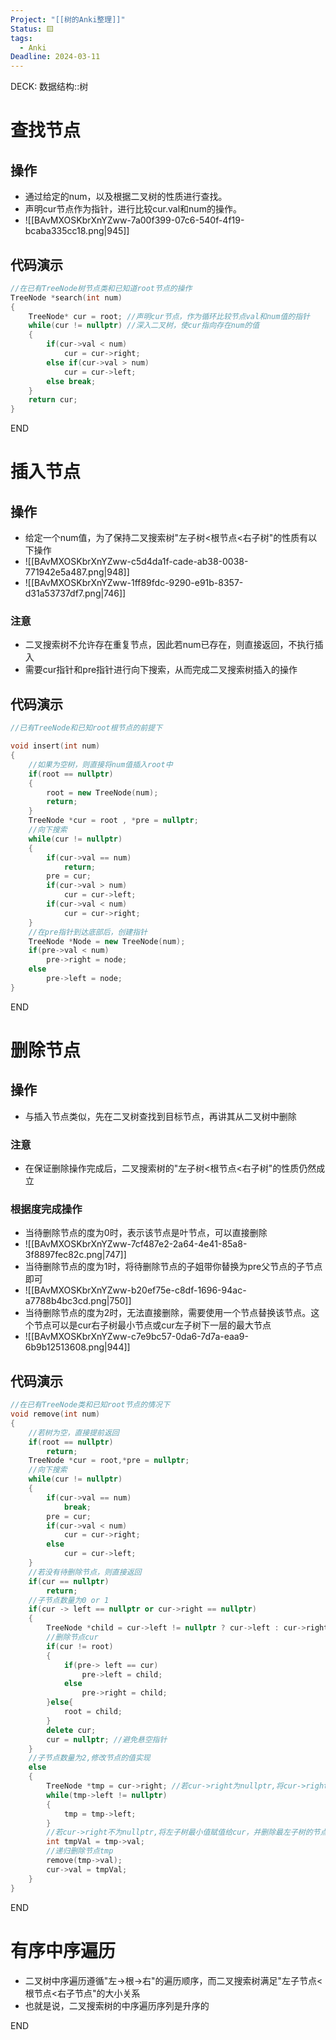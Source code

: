 ```yaml
---
Project: "[[树的Anki整理]]"
Status: 🟨
tags:
  - Anki
Deadline: 2024-03-11
---
```

DECK: 数据结构::树

# 查找节点
## 操作
- 通过给定的num，以及根据二叉树的性质进行查找。
- 声明cur节点作为指针，进行比较cur.val和num的操作。
- ![[BAvMXOSKbrXnYZww-7a00f399-07c6-540f-4f19-bcaba335cc18.png|945]]

## 代码演示
```cpp
//在已有TreeNode树节点类和已知道root节点的操作
TreeNode *search(int num)
{
	TreeNode* cur = root; //声明cur节点，作为循环比较节点val和num值的指针
	while(cur != nullptr) //深入二叉树，使cur指向存在num的值
	{
		if(cur->val < num)
			cur = cur->right;
		else if(cur->val > num)
			cur = cur->left;
		else break;
	}
	return cur;
}
```

END
<!--ID: 1710165805487-->


# 插入节点
## 操作
- 给定一个num值，为了保持二叉搜索树"左子树<根节点<右子树"的性质有以下操作
- ![[BAvMXOSKbrXnYZww-c5d4da1f-cade-ab38-0038-771942e5a487.png|948]]
- ![[BAvMXOSKbrXnYZww-1ff89fdc-9290-e91b-8357-d31a53737df7.png|746]]
### 注意
- 二叉搜索树不允许存在重复节点，因此若num已存在，则直接返回，不执行插入
- 需要cur指针和pre指针进行向下搜索，从而完成二叉搜索树插入的操作



## 代码演示
```cpp
//已有TreeNode和已知root根节点的前提下

void insert(int num)
{
	//如果为空树，则直接将num值插入root中
	if(root == nullptr)
	{
		root = new TreeNode(num);
		return;
	}
	TreeNode *cur = root , *pre = nullptr;
	//向下搜索
	while(cur != nullptr)
	{
		if(cur->val == num)
			return;
		pre = cur;
		if(cur->val > num)
			cur = cur->left;
		if(cur->val < num)
			cur = cur->right;
	}
	//在pre指针到达底部后，创建指针
	TreeNode *Node = new TreeNode(num);
	if(pre->val < num)
		pre->right = node;
	else
		pre->left = node;
}
```

END
<!--ID: 1710165805508-->

# 删除节点
## 操作
- 与插入节点类似，先在二叉树查找到目标节点，再讲其从二叉树中删除
### 注意
- 在保证删除操作完成后，二叉搜索树的"左子树<根节点<右子树"的性质仍然成立
### 根据度完成操作
- 当待删除节点的度为0时，表示该节点是叶节点，可以直接删除
- ![[BAvMXOSKbrXnYZww-7cf487e2-2a64-4e41-85a8-3f8897fec82c.png|747]]
- 当待删除节点的度为1时，将待删除节点的子姐带你替换为pre父节点的子节点即可
- ![[BAvMXOSKbrXnYZww-b20ef75e-c8df-1696-94ac-a7788b4bc3cd.png|750]]
- 当待删除节点的度为2时，无法直接删除，需要使用一个节点替换该节点。这个节点可以是cur右子树最小节点或cur左子树下一层的最大节点
- ![[BAvMXOSKbrXnYZww-c7e9bc57-0da6-7d7a-eaa9-6b9b12513608.png|944]]


## 代码演示
```cpp
//在已有TreeNode类和已知root节点的情况下
void remove(int num)
{
	//若树为空，直接提前返回
	if(root == nullptr)
		return;
	TreeNode *cur = root,*pre = nullptr;
	//向下搜索
	while(cur != nullptr)
	{
		if(cur->val == num)
			break;
		pre = cur;
		if(cur->val < num)
			cur = cur->right;
		else 
			cur = cur->left;
	}
	//若没有待删除节点，则直接返回
	if(cur == nullptr)
		return;
	//子节点数量为0 or 1
	if(cur -> left == nullptr or cur->right == nullptr)
	{
		TreeNode *child = cur->left != nullptr ? cur->left : cur->right;
		//删除节点cur
		if(cur != root)
		{
			if(pre-> left == cur)
				pre->left = child;
			else
				pre->right = child;
		}else{
			root = child;
		}
		delete cur;
		cur = nullptr; //避免悬空指针
	}
	//子节点数量为2,修改节点的值实现
	else
	{
		TreeNode *tmp = cur->right; //若cur->right为nullptr,将cur->right的val赋值给cur,并删除cur->right
		while(tmp->left != nullptr)
		{
			tmp = tmp->left;
		}
		//若cur->right不为nullptr,将左子树最小值赋值给cur，并删除最左子树的节点
		int tmpVal = tmp->val;
		//递归删除节点tmp
		remove(tmp->val);
		cur->val = tmpVal;
	}
}
```

END
<!--ID: 1710165805518-->

# 有序中序遍历
- 二叉树中序遍历遵循"左->根->右"的遍历顺序，而二叉搜索树满足"左子节点<根节点<右子节点"的大小关系
- 也就是说，二叉搜索树的中序遍历序列是升序的



END
<!--ID: 1710165805523-->


